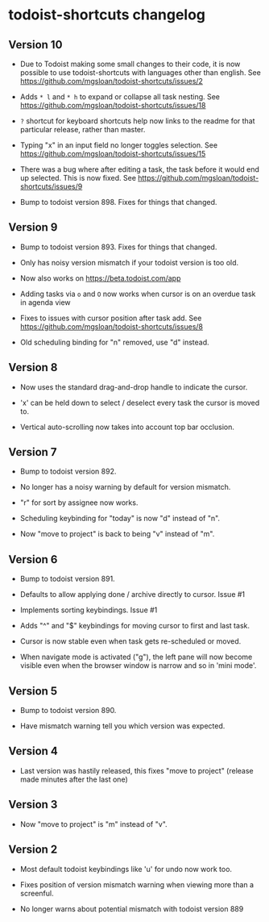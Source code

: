 # todoist-shortcuts changelog

## Version 10

* Due to Todoist making some small changes to their code, it is now
  possible to use todoist-shortcuts with languages other than english.
  See https://github.com/mgsloan/todoist-shortcuts/issues/2

* Adds `* l` and `* h` to expand or collapse all task nesting. See
  https://github.com/mgsloan/todoist-shortcuts/issues/18

* `?` shortcut for keyboard shortcuts help now links to the readme for
  that particular release, rather than master.

* Typing "x" in an input field no longer toggles selection. See
  https://github.com/mgsloan/todoist-shortcuts/issues/15

* There was a bug where after editing a task, the task before it would end
  up selected. This is now fixed. See
  https://github.com/mgsloan/todoist-shortcuts/issues/9

* Bump to todoist version 898.  Fixes for things that changed.

## Version 9

* Bump to todoist version 893.  Fixes for things that changed.

* Only has noisy version mismatch if your todoist version is too old.

* Now also works on https://beta.todoist.com/app

* Adding tasks via `o` and `O` now works when cursor is on an overdue task
  in agenda view

* Fixes to issues with cursor position after task add. See
  https://github.com/mgsloan/todoist-shortcuts/issues/8

* Old scheduling binding for "n" removed, use "d" instead.

## Version 8

* Now uses the standard drag-and-drop handle to indicate the cursor.

* 'x' can be held down to select / deselect every task the cursor is moved to.

* Vertical auto-scrolling now takes into account top bar occlusion.

## Version 7

* Bump to todoist version 892.

* No longer has a noisy warning by default for version mismatch.

* "r" for sort by assignee now works.

* Scheduling keybinding for "today" is now "d" instead of "n".

* Now "move to project" is back to being "v" instead of "m".

## Version 6

* Bump to todoist version 891.

* Defaults to allow applying done / archive directly to cursor. Issue #1

* Implements sorting keybindings. Issue #1

* Adds "^" and "$" keybindings for moving cursor to first and last task.

* Cursor is now stable even when task gets re-scheduled or moved.

* When navigate mode is activated ("g"), the left pane will now become
  visible even when the browser window is narrow and so in 'mini mode'.

## Version 5

* Bump to todoist version 890.

* Have mismatch warning tell you which version was expected.

## Version 4

* Last version was hastily released, this fixes "move to project" (release
  made minutes after the last one)

## Version 3

* Now "move to project" is "m" instead of "v".

## Version 2

* Most default todoist keybindings like 'u' for undo now work too.

* Fixes position of version mismatch warning when viewing more
than a screenful.

* No longer warns about potential mismatch with todoist version 889
